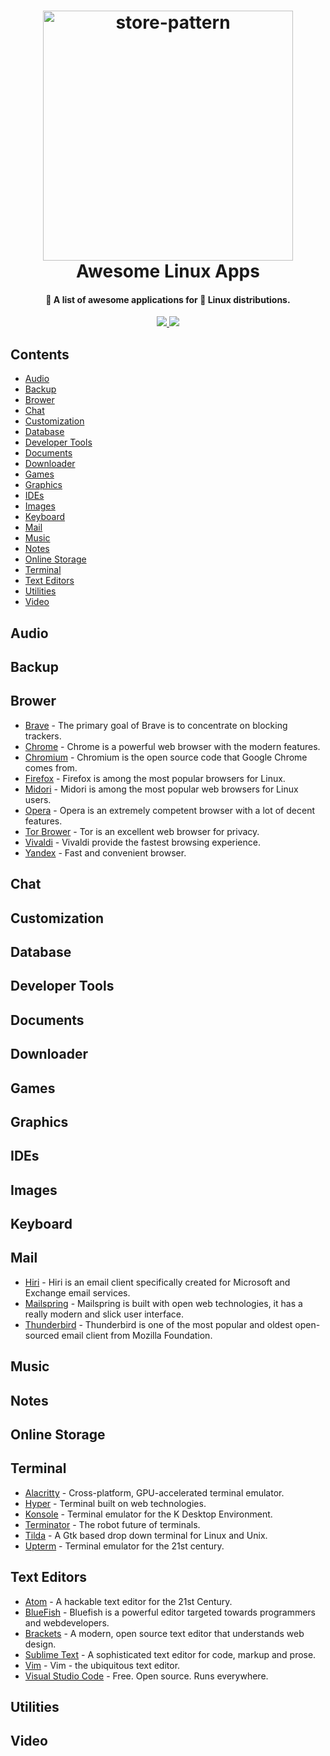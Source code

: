 <h1 align="center">
  <a href="https://github.com/jade28/awesome-linux-apps">
    <img alt="store-pattern" src="https://user-images.githubusercontent.com/34389409/50555555-b76c4d00-0d00-11e9-9c88-044c4ff10d6f.png" width="400">
  </a>
  <br>Awesome Linux Apps<br>
</h1>

<h4 align="center">
  🚀 A list of awesome applications for 🐧 Linux distributions.
</h4>

<p align="center">  
   <a href="https://github.com/sindresorhus/awesome">
    <img src="https://awesome.re/badge.svg"/>
  </a>
  
  <a href="https://github.com/jade28/awesome-linux-apps">
    <img src="https://img.shields.io/badge/contributions-welcome-orange.svg"/>
  </a>
</p>  

## Contents

- [Audio](#audio)
- [Backup](#backup)
- [Brower](#brower)
- [Chat](#chat)
- [Customization](#customization)
- [Database](#database)
- [Developer Tools](#developer-tools)
- [Documents](#documents)
- [Downloader](#downloader)
- [Games](#games)
- [Graphics](#graphics)
- [IDEs](#ides)
- [Images](#images)
- [Keyboard](#keyboard)
- [Mail](#mail)
- [Music](#music)
- [Notes](#notes)
- [Online Storage](#online-storage)
- [Terminal](#terminal)
- [Text Editors](#text-editors)
- [Utilities](#utilities)
- [Video](#video)

## Audio

## Backup

## Brower

- [Brave](https://brave.com/) - The primary goal of Brave is to concentrate on blocking trackers.
- [Chrome](https://www.google.com/chrome/) - Chrome is a powerful web browser with the modern features.
- [Chromium](http://www.chromium.org/) - Chromium is the open source code that Google Chrome comes from.
- [Firefox](https://www.mozilla.org/en-US/firefox/) - Firefox is among the most popular browsers for Linux.
- [Midori](https://www.midori-browser.org/) - Midori is among the most popular web browsers for Linux users.
- [Opera](https://www.opera.com) - Opera is an extremely competent browser with a lot of decent features.
- [Tor Brower](https://www.torproject.org/) - Tor is an excellent web browser for privacy. 
- [Vivaldi](https://vivaldi.com) - Vivaldi provide the fastest browsing experience.
- [Yandex](https://browser.yandex.com/) - Fast and convenient browser.

## Chat

## Customization

## Database

## Developer Tools

## Documents

## Downloader

## Games

## Graphics

## IDEs

## Images

## Keyboard

## Mail

- [Hiri](https://www.hiri.com/) - Hiri is an email client specifically created for Microsoft and Exchange email services.
- [Mailspring](https://getmailspring.com/) - Mailspring is built with open web technologies, it has a really modern and slick user interface.
- [Thunderbird](https://www.thunderbird.net) - Thunderbird is one of the most popular and oldest open-sourced email client from Mozilla Foundation.

## Music

## Notes

## Online Storage

## Terminal

- [Alacritty](https://github.com/jwilm/alacritty) - Cross-platform, GPU-accelerated terminal emulator.
- [Hyper](https://github.com/zeit/hyper) - Terminal built on web technologies.
- [Konsole](https://konsole.kde.org/) - Terminal emulator for the K Desktop Environment.
- [Terminator](https://gnometerminator.blogspot.com/p/introduction.html) - The robot future of terminals.
- [Tilda](https://github.com/lanoxx/tilda) - A Gtk based drop down terminal for Linux and Unix.
- [Upterm](https://github.com/railsware/upterm) - Terminal emulator for the 21st century.

## Text Editors

- [Atom](https://atom.io/) - A hackable text editor for the 21st Century.
- [BlueFish](http://bluefish.openoffice.nl/index.html) - Bluefish is a powerful editor targeted towards programmers and webdevelopers.
- [Brackets](http://brackets.io/) - A modern, open source text editor that understands web design.
- [Sublime Text](https://www.sublimetext.com/) - A sophisticated text editor for code, markup and prose.
- [Vim](https://vim8.org/) - Vim - the ubiquitous text editor.
- [Visual Studio Code](https://code.visualstudio.com/) - Free. Open source. Runs everywhere.

## Utilities

## Video
